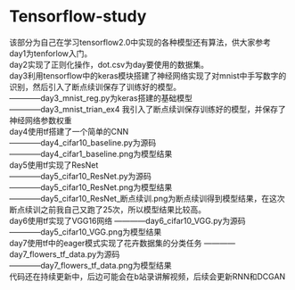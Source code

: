 # Tensorflow-study
该部分为自己在学习tensorflow2.0中实现的各种模型还有算法，供大家参考  
day1为tenforlow入门。  
day2实现了正则化操作，dot.csv为day要使用的数据集。  
day3利用tensorflow中的keras模块搭建了神经网络实现了对mnist中手写数字的识别，然后引入了断点续训保存了训练好的模型。  
————day3_mnist_reg.py为keras搭建的基础模型  
————day3_mnist_trian_ex4 我引入了断点续训保存训练好的模型，并保存了神经网络参数权重  
day4使用tf搭建了一个简单的CNN  
————day4_cifar10_baseline.py为源码  
————day4_cifar1_baseline.png为模型结果  
day5使用tf实现了ResNet  
————day5_cifar10_ResNet.py为源码  
————day5_cifar10_ResNet.png为模型结果  
————day5_cifar10_ResNet_断点续训.png为断点续训得到模型结果，在这次断点续训之前我自己又跑了25次，所以模型结果比较高。  
day6使用tf实现了VGG16网络
————day6_cifar10_VGG.py为源码  
————day5_cifar10_VGG.png为模型结果  
day7使用tf中的eager模式实现了花卉数据集的分类任务
————day7_flowers_tf_data.py为源码  
————day7_flowers_tf_data.png为模型结果  
代码还在持续更新中，后边可能会在b站录讲解视频，后续会更新RNN和DCGAN
